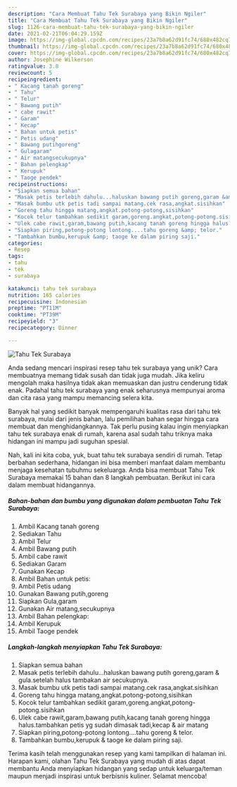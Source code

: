 ```yaml
---
description: "Cara Membuat Tahu Tek Surabaya yang Bikin Ngiler"
title: "Cara Membuat Tahu Tek Surabaya yang Bikin Ngiler"
slug: 1126-cara-membuat-tahu-tek-surabaya-yang-bikin-ngiler
date: 2021-02-21T06:04:29.159Z
image: https://img-global.cpcdn.com/recipes/23a7b8a62d91fc74/680x482cq70/tahu-tek-surabaya-foto-resep-utama.jpg
thumbnail: https://img-global.cpcdn.com/recipes/23a7b8a62d91fc74/680x482cq70/tahu-tek-surabaya-foto-resep-utama.jpg
cover: https://img-global.cpcdn.com/recipes/23a7b8a62d91fc74/680x482cq70/tahu-tek-surabaya-foto-resep-utama.jpg
author: Josephine Wilkerson
ratingvalue: 3.8
reviewcount: 5
recipeingredient:
- " Kacang tanah goreng"
- " Tahu"
- " Telur"
- " Bawang putih"
- " cabe rawit"
- " Garam"
- " Kecap"
- " Bahan untuk petis"
- " Petis udang"
- " Bawang putihgoreng"
- " Gulagaram"
- " Air matangsecukupnya"
- " Bahan pelengkap"
- " Kerupuk"
- " Taoge pendek"
recipeinstructions:
- "Siapkan semua bahan"
- "Masak petis terlebih dahulu...haluskan bawang putih goreng,garam &amp; gula.setelah halus tambakan air secukupnya."
- "Masak bumbu utk petis tadi sampai matang.cek rasa,angkat.sisihkan"
- "Goreng tahu hingga matang,angkat.potong-potong,sisihkan"
- "Kocok telur tambahkan sedikit garam,goreng.angkat,potong-potong.sisihkan"
- "Ulek cabe rawit,garam,bawang putih,kacang tanah goreng hingga halus.tambahkan petis yg sudah dimasak tadi,kecap &amp; air matang"
- "Siapkan piring,potong-potong lontong....tahu goreng &amp; telor."
- "Tambahkan bumbu,kerupuk &amp; taoge ke dalam piring saji."
categories:
- Resep
tags:
- tahu
- tek
- surabaya

katakunci: tahu tek surabaya 
nutrition: 165 calories
recipecuisine: Indonesian
preptime: "PT11M"
cooktime: "PT39M"
recipeyield: "3"
recipecategory: Dinner

---
```



![Tahu Tek Surabaya](https://img-global.cpcdn.com/recipes/23a7b8a62d91fc74/680x482cq70/tahu-tek-surabaya-foto-resep-utama.jpg)

Anda sedang mencari inspirasi resep tahu tek surabaya yang unik? Cara membuatnya memang tidak susah dan tidak juga mudah. Jika keliru mengolah maka hasilnya tidak akan memuaskan dan justru cenderung tidak enak. Padahal tahu tek surabaya yang enak seharusnya mempunyai aroma dan cita rasa yang mampu memancing selera kita.



Banyak hal yang sedikit banyak mempengaruhi kualitas rasa dari tahu tek surabaya, mulai dari jenis bahan, lalu pemilihan bahan segar hingga cara membuat dan menghidangkannya. Tak perlu pusing kalau ingin menyiapkan tahu tek surabaya enak di rumah, karena asal sudah tahu triknya maka hidangan ini mampu jadi suguhan spesial.


Nah, kali ini kita coba, yuk, buat tahu tek surabaya sendiri di rumah. Tetap berbahan sederhana, hidangan ini bisa memberi manfaat dalam membantu menjaga kesehatan tubuhmu sekeluarga. Anda bisa membuat Tahu Tek Surabaya memakai 15 bahan dan 8 langkah pembuatan. Berikut ini cara dalam membuat hidangannya.

<!--inarticleads1-->

##### Bahan-bahan dan bumbu yang digunakan dalam pembuatan Tahu Tek Surabaya:

1. Ambil  Kacang tanah goreng
1. Sediakan  Tahu
1. Ambil  Telur
1. Ambil  Bawang putih
1. Ambil  cabe rawit
1. Sediakan  Garam
1. Gunakan  Kecap
1. Ambil  Bahan untuk petis:
1. Ambil  Petis udang
1. Gunakan  Bawang putih,goreng
1. Siapkan  Gula,garam
1. Gunakan  Air matang,secukupnya
1. Ambil  Bahan pelengkap:
1. Ambil  Kerupuk
1. Ambil  Taoge pendek




<!--inarticleads2-->

##### Langkah-langkah menyiapkan Tahu Tek Surabaya:

1. Siapkan semua bahan
1. Masak petis terlebih dahulu...haluskan bawang putih goreng,garam &amp; gula.setelah halus tambakan air secukupnya.
1. Masak bumbu utk petis tadi sampai matang.cek rasa,angkat.sisihkan
1. Goreng tahu hingga matang,angkat.potong-potong,sisihkan
1. Kocok telur tambahkan sedikit garam,goreng.angkat,potong-potong.sisihkan
1. Ulek cabe rawit,garam,bawang putih,kacang tanah goreng hingga halus.tambahkan petis yg sudah dimasak tadi,kecap &amp; air matang
1. Siapkan piring,potong-potong lontong....tahu goreng &amp; telor.
1. Tambahkan bumbu,kerupuk &amp; taoge ke dalam piring saji.




Terima kasih telah menggunakan resep yang kami tampilkan di halaman ini. Harapan kami, olahan Tahu Tek Surabaya yang mudah di atas dapat membantu Anda menyiapkan hidangan yang sedap untuk keluarga/teman maupun menjadi inspirasi untuk berbisnis kuliner. Selamat mencoba!
